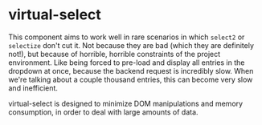 # virtual-select
This component aims to work well in rare scenarios in which `select2` or `selectize` don't cut it. Not because they are bad (which they are definitely not!), but because of horrible, horrible constraints of the project environment. Like being forced to pre-load and display all entries in the dropdown at once, because the backend request is incredibly slow. When we're talking about a couple thousand entries, this can become very slow and inefficient.

virtual-select is designed to minimize DOM manipulations and memory consumption, in order to deal with large amounts of data.
